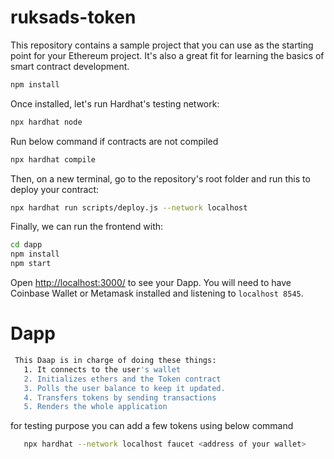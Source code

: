 # ruksads-token

This repository contains a sample project that you can use as the starting point
for your Ethereum project. It's also a great fit for learning the basics of
smart contract development.

```sh
npm install
```

Once installed, let's run Hardhat's testing network:

```sh
npx hardhat node
```

Run below command if contracts are not compiled

```sh
npx hardhat compile
```

Then, on a new terminal, go to the repository's root folder and run this to
deploy your contract:

```sh
npx hardhat run scripts/deploy.js --network localhost
```

Finally, we can run the frontend with:

```sh
cd dapp
npm install
npm start
```

Open [http://localhost:3000/](http://localhost:3000/) to see your Dapp. You will
need to have Coinbase Wallet or Metamask  installed and listening to
`localhost 8545`.


# Dapp

```sh
 This Daap is in charge of doing these things:
   1. It connects to the user's wallet
   2. Initializes ethers and the Token contract
   3. Polls the user balance to keep it updated.
   4. Transfers tokens by sending transactions
   5. Renders the whole application

 ``` 

 for testing purpose you can add a few tokens using below command

 ```sh
    npx hardhat --network localhost faucet <address of your wallet>
 ```